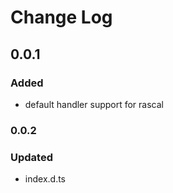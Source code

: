 # Change Log

## 0.0.1
### Added
* default handler support for rascal

### 0.0.2
### Updated
* index.d.ts